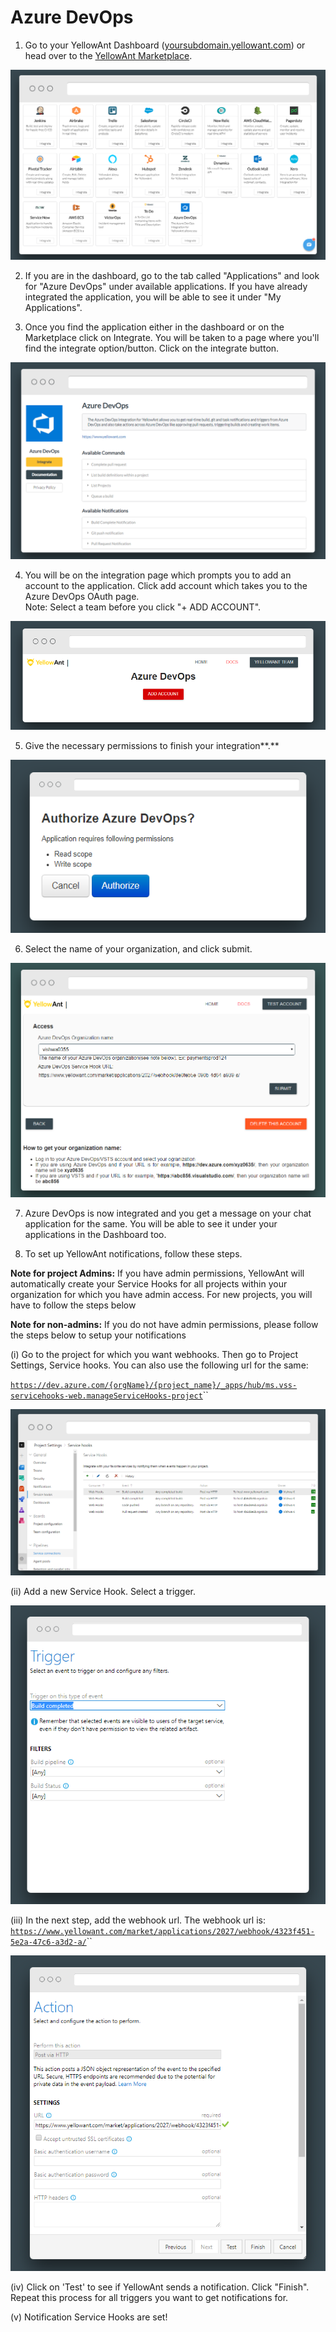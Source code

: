 # Azure DevOps

1. Go to your YellowAnt Dashboard \([yoursubdomain.yellowant.com](https://github.com/yellowanthq/yellowant-help-center/tree/bdad19066023aa6a8b667a1d6f05b72945b49759/yoursubdomain.yellowant.com)\) or head over to the [YellowAnt Marketplace](https://www.yellowant.com/marketplace).

![](../../.gitbook/assets/screely-1540193774589.png)

2. If you are in the dashboard, go to the tab called "Applications" and look for "Azure DevOps" under available applications. If you have already integrated the application, you will be able to see it under "My Applications".

3. Once you find the application either in the dashboard or on the Marketplace click on Integrate. You will be taken to a page where you'll find the integrate option/button. Click on the integrate button.

![Integrate Azure DevOps ](../../.gitbook/assets/screely-1540194000432.png)

4. You will be on the integration page which prompts you to add an account to the application. Click add account which takes you to the Azure DevOps OAuth page.  
Note: Select a team before you click "+ ADD ACCOUNT".

![](../../.gitbook/assets/screely-1540194195543.png)

5. Give the necessary permissions to finish your integration**.**

![](../../.gitbook/assets/screely-1540194117476.png)

6. Select the name of your organization, and click submit. 

![Enter the name of your organization](../../.gitbook/assets/screely-1540283828990.png)

7. Azure DevOps is now integrated and you get a message on your chat application for the same. You will be able to see it under your applications in the Dashboard too.

7. To set up YellowAnt notifications, follow these steps.

**Note for project Admins:** If you have admin permissions, YellowAnt will automatically create your Service Hooks for all projects within your organization for which you have admin access. For new projects, you will have to follow the steps below

**Note for non-admins:** If you do not have admin permissions, please follow the steps below to setup your notifications

\(i\) Go to the project for which you want webhooks. Then go to Project Settings, Service hooks. You can also use the following url for the same: 

[`https://dev.azure.com/{orgName}/{project_name}/_apps/hub/ms.vss-servicehooks-web.manageServiceHooks-project`](https://dev.azure.com/{orgName}/{project_name}/_apps/hub/ms.vss-servicehooks-web.manageServiceHooks-project)\`\`

![](../../.gitbook/assets/screely-1540195303398.png)

\(ii\) Add a new Service Hook. Select a trigger.

![](../../.gitbook/assets/screely-1540195670017.png)

\(iii\) In the next step, add the webhook url. The webhook url is: [`https://www.yellowant.com/market/applications/2027/webhook/4323f451-5e2a-47c6-a3d2-a/`](https://www.yellowant.com/market/applications/2027/webhook/4323f451-5e2a-47c6-a3d2-a/)\`\`

![](../../.gitbook/assets/screely-1540195812898.png)

\(iv\) Click on 'Test' to see if YellowAnt sends a notification. Click "Finish". Repeat this process for all triggers you want to get notifications for. 

\(v\) Notification Service Hooks are set!

